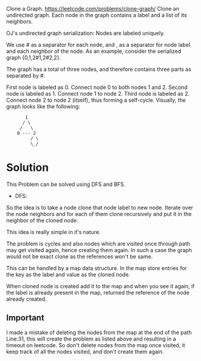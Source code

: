 Clone a Graph.
https://leetcode.com/problems/clone-graph/
Clone an undirected graph. Each node in the graph contains a label and a list of its neighbors.

OJ's undirected graph serialization:
Nodes are labeled uniquely.

We use # as a separator for each node, and , as a separator for node label and each neighbor of the node.
As an example, consider the serialized graph {0,1,2#1,2#2,2}.

The graph has a total of three nodes, and therefore contains three parts as separated by #.

First node is labeled as 0. Connect node 0 to both nodes 1 and 2.
Second node is labeled as 1. Connect node 1 to node 2.
Third node is labeled as 2. Connect node 2 to node 2 (itself), thus forming a self-cycle.
Visually, the graph looks like the following:

```
       1
      / \
     /   \
    0 --- 2
         / \
         \_/

```

Solution
========

This Problem can be solved using DFS and BFS.

- DFS:

So the idea is to take a node clone that node label to new node.
Iterate over the node neighbors and for each of them clone recursively and put it in the neighbor of the cloned node.


This idea is really simple in it's nature.

The problem is cycles and also nodes which are visited once through path may get visited again, hence creating them again.
In such a case the graph would not be exact clone as the references won't be same.

This can be handled by a map data structure.
In the map store entries for the key as the label and value as the cloned node.

When cloned node is created add it to the map and when you see it again, if the label is already present in the map, returned the reference of the node already created.

Important
---------
I made a mistake of deleting the nodes from the map at the end of the path Line:31, this will create the problem as listed above and resulting in a timeout on leetcode.
So don't delete nodes from the map once visited, it keep track of all the nodes visited, and don't create them again.




